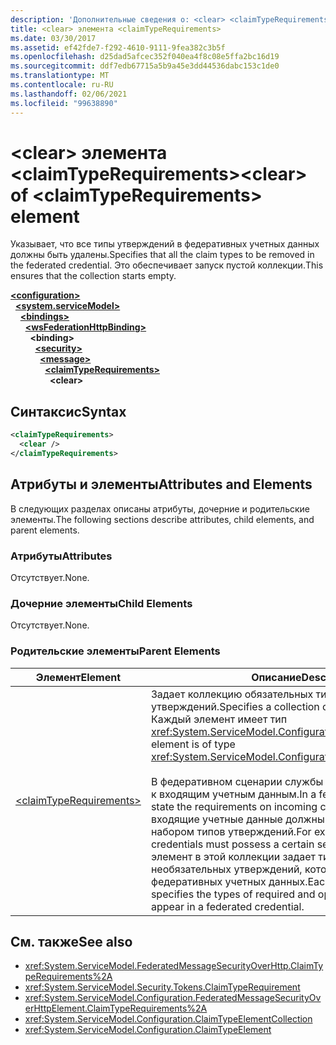 ```yaml
---
description: 'Дополнительные сведения о: <clear> <claimTypeRequirements> element'
title: <clear> элемента <claimTypeRequirements>
ms.date: 03/30/2017
ms.assetid: ef42fde7-f292-4610-9111-9fea382c3b5f
ms.openlocfilehash: d25dad5afcec352f040ea4f8c08e5ffa2bc16d19
ms.sourcegitcommit: ddf7edb67715a5b9a45e3dd44536dabc153c1de0
ms.translationtype: MT
ms.contentlocale: ru-RU
ms.lasthandoff: 02/06/2021
ms.locfileid: "99638890"
---
```

# <a name="clear-of-claimtyperequirements-element"></a><span data-ttu-id="44099-103">\<clear> элемента \<claimTypeRequirements></span><span class="sxs-lookup"><span data-stu-id="44099-103">\<clear> of \<claimTypeRequirements> element</span></span>

<span data-ttu-id="44099-104">Указывает, что все типы утверждений в федеративных учетных данных должны быть удалены.</span><span class="sxs-lookup"><span data-stu-id="44099-104">Specifies that all the claim types to be removed in the federated credential.</span></span> <span data-ttu-id="44099-105">Это обеспечивает запуск пустой коллекции.</span><span class="sxs-lookup"><span data-stu-id="44099-105">This ensures that the collection starts empty.</span></span>  
  
[**\<configuration>**](../configuration-element.md)\
&nbsp;&nbsp;[**\<system.serviceModel>**](system-servicemodel.md)\
&nbsp;&nbsp;&nbsp;&nbsp;[**\<bindings>**](bindings.md)\
&nbsp;&nbsp;&nbsp;&nbsp;&nbsp;&nbsp;[**\<wsFederationHttpBinding>**](wsfederationhttpbinding.md)\
&nbsp;&nbsp;&nbsp;&nbsp;&nbsp;&nbsp;&nbsp;&nbsp;**\<binding>**\
&nbsp;&nbsp;&nbsp;&nbsp;&nbsp;&nbsp;&nbsp;&nbsp;&nbsp;&nbsp;[**\<security>**](security-of-wsfederationhttpbinding.md)\
&nbsp;&nbsp;&nbsp;&nbsp;&nbsp;&nbsp;&nbsp;&nbsp;&nbsp;&nbsp;&nbsp;&nbsp;[**\<message>**](message-element-of-wsfederationhttpbinding.md)\
&nbsp;&nbsp;&nbsp;&nbsp;&nbsp;&nbsp;&nbsp;&nbsp;&nbsp;&nbsp;&nbsp;&nbsp;&nbsp;&nbsp;[**\<claimTypeRequirements>**](claimtyperequirements-for-message.md)\
&nbsp;&nbsp;&nbsp;&nbsp;&nbsp;&nbsp;&nbsp;&nbsp;&nbsp;&nbsp;&nbsp;&nbsp;&nbsp;&nbsp;&nbsp;&nbsp;**\<clear>**  
  
## <a name="syntax"></a><span data-ttu-id="44099-106">Синтаксис</span><span class="sxs-lookup"><span data-stu-id="44099-106">Syntax</span></span>  
  
```xml  
<claimTypeRequirements>
  <clear />
</claimTypeRequirements>
```  
  
## <a name="attributes-and-elements"></a><span data-ttu-id="44099-107">Атрибуты и элементы</span><span class="sxs-lookup"><span data-stu-id="44099-107">Attributes and Elements</span></span>  

 <span data-ttu-id="44099-108">В следующих разделах описаны атрибуты, дочерние и родительские элементы.</span><span class="sxs-lookup"><span data-stu-id="44099-108">The following sections describe attributes, child elements, and parent elements.</span></span>  
  
### <a name="attributes"></a><span data-ttu-id="44099-109">Атрибуты</span><span class="sxs-lookup"><span data-stu-id="44099-109">Attributes</span></span>  

 <span data-ttu-id="44099-110">Отсутствует.</span><span class="sxs-lookup"><span data-stu-id="44099-110">None.</span></span>  
  
### <a name="child-elements"></a><span data-ttu-id="44099-111">Дочерние элементы</span><span class="sxs-lookup"><span data-stu-id="44099-111">Child Elements</span></span>  

 <span data-ttu-id="44099-112">Отсутствует.</span><span class="sxs-lookup"><span data-stu-id="44099-112">None.</span></span>  
  
### <a name="parent-elements"></a><span data-ttu-id="44099-113">Родительские элементы</span><span class="sxs-lookup"><span data-stu-id="44099-113">Parent Elements</span></span>  
  
|<span data-ttu-id="44099-114">Элемент</span><span class="sxs-lookup"><span data-stu-id="44099-114">Element</span></span>|<span data-ttu-id="44099-115">Описание</span><span class="sxs-lookup"><span data-stu-id="44099-115">Description</span></span>|  
|-------------|-----------------|  
|[\<claimTypeRequirements>](claimtyperequirements-for-message.md)|<span data-ttu-id="44099-116">Задает коллекцию обязательных типов утверждений.</span><span class="sxs-lookup"><span data-stu-id="44099-116">Specifies a collection of required claim types.</span></span> <span data-ttu-id="44099-117">Каждый элемент имеет тип <xref:System.ServiceModel.Configuration.ClaimTypeElement>.</span><span class="sxs-lookup"><span data-stu-id="44099-117">Each element is of type <xref:System.ServiceModel.Configuration.ClaimTypeElement>.</span></span><br /><br /> <span data-ttu-id="44099-118">В федеративном сценарии службы предъявляют требования к входящим учетным данным.</span><span class="sxs-lookup"><span data-stu-id="44099-118">In a federated scenario, services state the requirements on incoming credentials.</span></span> <span data-ttu-id="44099-119">Например, входящие учетные данные должны обладать определенным набором типов утверждений.</span><span class="sxs-lookup"><span data-stu-id="44099-119">For example, the incoming credentials must possess a certain set of claim types.</span></span> <span data-ttu-id="44099-120">Каждый элемент в этой коллекции задает типы обязательных и необязательных утверждений, которые могут появляться в федеративных учетных данных.</span><span class="sxs-lookup"><span data-stu-id="44099-120">Each element in this collection specifies the types of required and optional claims expected to appear in a federated credential.</span></span>|  
  
## <a name="see-also"></a><span data-ttu-id="44099-121">См. также</span><span class="sxs-lookup"><span data-stu-id="44099-121">See also</span></span>

- <xref:System.ServiceModel.FederatedMessageSecurityOverHttp.ClaimTypeRequirements%2A>
- <xref:System.ServiceModel.Security.Tokens.ClaimTypeRequirement>
- <xref:System.ServiceModel.Configuration.FederatedMessageSecurityOverHttpElement.ClaimTypeRequirements%2A>
- <xref:System.ServiceModel.Configuration.ClaimTypeElementCollection>
- <xref:System.ServiceModel.Configuration.ClaimTypeElement>
